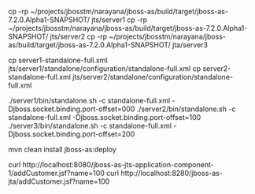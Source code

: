 cp -rp ~/projects/jbosstm/narayana/jboss-as/build/target/jboss-as-7.2.0.Alpha1-SNAPSHOT/ jts/server1
cp -rp ~/projects/jbosstm/narayana/jboss-as/build/target/jboss-as-7.2.0.Alpha1-SNAPSHOT/ jts/server2
cp -rp ~/projects/jbosstm/narayana/jboss-as/build/target/jboss-as-7.2.0.Alpha1-SNAPSHOT/ jta/server3

cp server1-standalone-full.xml jts/server1/standalone/configuration/standalone-full.xml
cp server2-standalone-full.xml jts/server2/standalone/configuration/standalone-full.xml

./server1/bin/standalone.sh -c standalone-full.xml -Djboss.socket.binding.port-offset=000
./server2/bin/standalone.sh -c standalone-full.xml -Djboss.socket.binding.port-offset=100
./server3/bin/standalone.sh -c standalone-full.xml -Djboss.socket.binding.port-offset=200

mvn clean install jboss-as:deploy

curl http://localhost:8080/jboss-as-jts-application-component-1/addCustomer.jsf?name=100
curl http://localhost:8280/jboss-as-jta/addCustomer.jsf?name=100
